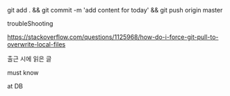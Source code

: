 git add . && git commit -m 'add content for today' && git push origin master

troubleShooting

https://stackoverflow.com/questions/1125968/how-do-i-force-git-pull-to-overwrite-local-files


출근 시에 읽은 글 



must know 

at DB 
